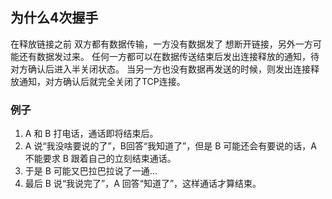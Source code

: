 ##  为什么4次握手
在释放链接之前 双方都有数据传输，一方没有数据发了 想断开链接，另外一方可能还有数据发过来。
任何一方都可以在数据传送结束后发出连接释放的通知，待对方确认后进入半关闭状态。
当另一方也没有数据再发送的时候，则发出连接释放通知，对方确认后就完全关闭了TCP连接。



###   例子
1. A 和 B 打电话，通话即将结束后。
2. A 说“我没啥要说的了”，B回答“我知道了”，但是 B 可能还会有要说的话，A 不能要求 B 跟着自己的立刻结束通话。
3. 于是 B 可能又巴拉巴拉说了一通...
4. 最后 B 说“我说完了”，A 回答“知道了”，这样通话才算结束。 
